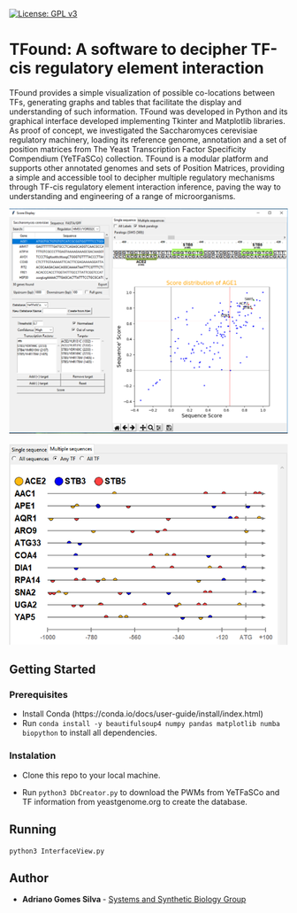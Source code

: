 [![License: GPL v3](https://img.shields.io/badge/License-GPL%20v3-blue.svg)](https://www.gnu.org/licenses/gpl-3.0)

# TFound: A software to decipher TF-cis regulatory element interaction
<p>TFound provides a simple visualization of possible co-locations between TFs, generating graphs and tables that facilitate the display and understanding of such information. TFound was developed in Python and its graphical interface developed implementing Tkinter and Matplotlib libraries. As proof of concept, we investigated the Saccharomyces cerevisiae regulatory machinery, loading its reference genome, annotation and a set of position matrices from The Yeast Transcription Factor Specificity Compendium (YeTFaSCo) collection. TFound is a modular platform and supports other annotated genomes and sets of Position Matrices, providing a simple and accessible tool to decipher multiple regulatory mechanisms through TF-cis regulatory element interaction inference, paving the way to understanding and engineering of a range of microorganisms.<p>

<p align="center"><img src="https://github.com/adri4nogomes/TFound/blob/master/2.png" /></p>
<p align="center"><img src="https://github.com/adri4nogomes/TFound/blob/master/1.png"/></p>

## Getting Started

### Prerequisites
<ul>
  <li>Install Conda (https://conda.io/docs/user-guide/install/index.html)</li>
  <li>Run <code>conda install -y beautifulsoup4 numpy pandas matplotlib numba biopython</code> to install all dependencies.</li>
</ul>

### Instalation
<ul>
  <li>Clone this repo to your local machine.</li>
  <li><p>Run <code>python3 DbCreator.py</code> to download the PWMs from YeTFaSCo and TF information from yeastgenome.org to create the database.</p></li>
</ul>

## Running
<pre><code>python3 InterfaceView.py</code></pre>

## Author
<ul>
  <li><p><b>Adriano Gomes Silva </b> - <a href="http://silvarochar.wixsite.com/ssbl">Systems and Synthetic Biology Group </a></p></li>
</ul>

